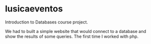 # lusicaeventos
Introduction to Databases course project.

We had to built a simple website that would connect to a database and show the results of some queries. The first time I worked with php.
